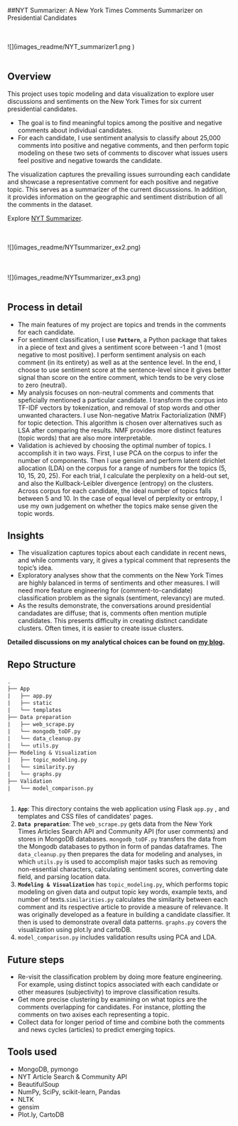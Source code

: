 ##NYT Summarizer: A New York Times Comments Summarizer on Presidential Candidates


<br>
<br>
![](images_readme/NYT_summarizer1.png )
<br>
<br>

## Overview

This project uses topic modeling and data visualization to explore user discussions and sentiments on the New York Times for six current presidential candidates.

- The goal is to find meaningful topics among the positive and negative comments about individual candidates.
- For each candidate, I use sentiment analysis to classify about 25,000 comments into positive and negative comments, and then perform topic modeling on these two sets of comments to discover what issues users feel positive and negative towards the candidate.

The visualization captures the prevailing issues surrounding each candidate and showcase a representative comment for each positive and negative topic. This serves as a summarizer of the current discusssions. In addition, it provides information on the geographic and sentiment distribution of all the comments in the dataset.

Explore [NYT Summarizer](http://nytsummarizer.us).

<br>
<br>
![](images_readme/NYTsummarizer_ex2.png)
<br>
<br>

<br>
<br>
![](images_readme/NYTsummarizer_ex3.png)
<br>
<br>
 
## Process in detail
- The main features of my project are topics and trends in the comments for each candidate.
- For sentiment classification, I use  **`Pattern`**, a Python package that takes in a piece of text and gives a sentiment score between -1 and 1 (most negative to most positive). I perform sentiment analysis on each comment (in its entirety) as well as at the sentence level. In the end, I choose to use sentiment score at the sentence-level since it gives better signal than score on the entire comment, which tends to be very close to zero (neutral).
- My analysis focuses on non-neutral comments and comments that speficially mentioned a particular candidate. I transform the  corpus into TF-IDF vectors by tokenization, and removal of stop words and other unwanted characters. I use Non-negative Matrix Factorialization (NMF) for topic detection. This algorithm is chosen over alternatives such as LSA after comparing the results. NMF provides more distinct features (topic words) that are also more interpretable.
- Validation is achieved by choosing the optimal number of topics. I accomplish it in two ways. First, I use PCA on the corpus to infer the number of components. Then I use gensim and perform latent dirichlet allocation (LDA) on the corpus for a range of numbers for the topics (5, 10, 15, 20, 25). For each trial, I calculate the perplexity on a held-out set, and also the Kullback-Leibler divergence (entropy) on the clusters. Across corpus for each candidate, the ideal number of topics falls between 5 and 10. In the case of equal level of perplexity or entropy, I use my own judgement on whether the topics make sense given the topic words.


## Insights
- The visualization captures topics about each candidate in recent news, and while comments vary, it gives a typical comment that represents the topic’s idea. 
- Exploratory analyses show that the comments on the New York Times are highly balanced in terms of sentiments and other measures. I will need more feature engineering for (comment-to-candidate) classification problem as the signals (sentiment, relevancy) are muted.
- As the results demonstrate, the conversations around presidential candadates are diffuse; that is, comments often mention mutiple candidates. This presents difficulty in creating distinct candidate clusters. Often times, it is easier to create issue clusters. 

**Detailed discussions on my analytical choices can be found on [my blog](http://www.peggyfan.wordpress.com).**

## Repo Structure
```
.
├── App
|   ├── app.py
|   ├── static
|   └── templates
├── Data preparation
|   ├── web_scrape.py
|   └── mongodb_toDF.py
|   └── data_cleanup.py
|   └── utils.py
├── Modeling & Visualization
|   ├── topic_modeling.py
|   └── similarity.py
|   └── graphs.py
├── Validation
|   └── model_comparison.py


```

1. **`App`**: This directory contains the web application using Flask `app.py` , and templates and CSS files of candidates' pages.
2. **`Data preparation`**: The `web_scrape.py` gets data from the New York Times Articles Search API and Community API (for user comments) and stores in MongoDB databases. `mongodb_toDF.py` transfers the data from the Mongodb databases to python in form of pandas dataframes. The `data_cleanup.py` then prepares the data for modeling and analyses, in which `utils.py` is used to accomplish major tasks such as removing non-essential characters, calculating sentiment scores, converting date field, and parsing location data.
3. **`Modeling & Visualization`** has `topic_modeling.py`, which performs topic modeling on given data and output topic key words, example texts, and number of texts.`similarities.py` calculates the similarity between each comment and its respective article to provide a measure of relevance. It was originally developed as a feature in building a candidate classifier. It then is used to demonstrate overall data patterns. `graphs.py` covers the visualization using plot.ly and cartoDB.
4. `model_comparison.py` includes validation results using PCA and LDA.

## Future steps
- Re-visit the classification problem by doing more feature engineering. For example, using distinct topics associated with each candidate or other measures (subjectivity) to improve classification results.
- Get more precise clustering by examining on what topics are the comments overlapping for candidates. For instance, plotting the comments on two axises each representing a topic.
- Collect data for longer period of time and combine both the comments and news cycles (articles) to predict emerging topics.

## Tools used
- MongoDB, pymongo
- NYT Article Search & Community API
- BeautifulSoup
- NumPy, SciPy, scikit-learn, Pandas
- NLTK
- gensim 
- Plot.ly, CartoDB
